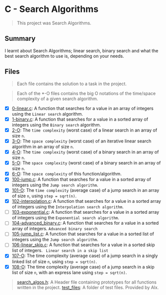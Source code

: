 # C - Search Algorithms

> This project was Search Algorithms.

## Summary

I learnt about Search Algorithms; linear search, binary search and what the best search algorithm to use is, depending on your needs.

## Files

> Each file contains the solution to a task in the project.

> Each of the *-O files contains the big O notations of the time/space complexity of a given search algorithm.

- [x] [0-linear.c](https://github.com/Ebube-Ochemba/alx-low_level_programming/blob/master/0x1E-search_algorithms/0-linear.c): A function that searches for a value in an array of integers using the `Linear search` algorithm.
- [x] [1-binary.c](https://github.com/Ebube-Ochemba/alx-low_level_programming/blob/master/0x1E-search_algorithms/1-binary.c): A function that searches for a value in a sorted array of integers using the `Binary search` algorithm.
- [x] [2-O](https://github.com/Ebube-Ochemba/alx-low_level_programming/blob/master/0x1E-search_algorithms/2-O): The `time complexity` (worst case) of a linear search in an array of size `n`.
- [x] [3-O](https://github.com/Ebube-Ochemba/alx-low_level_programming/blob/master/0x1E-search_algorithms/3-O): The `space complexity` (worst case) of an iterative linear search algorithm in an array of size `n`.
- [x] [4-O](https://github.com/Ebube-Ochemba/alx-low_level_programming/blob/master/0x1E-search_algorithms/4-O): The `time complexity` (worst case) of a binary search in an array of size `n`.
- [x] [5-O](https://github.com/Ebube-Ochemba/alx-low_level_programming/blob/master/0x1E-search_algorithms/5-O): The `space complexity` (worst case) of a binary search in an array of size `n`.
- [x] [6-O](https://github.com/Ebube-Ochemba/alx-low_level_programming/blob/master/0x1E-search_algorithms/6-O): The `space complexity` of this function/algorithm.
- [x] [100-jump.c](https://github.com/Ebube-Ochemba/alx-low_level_programming/blob/master/0x1E-search_algorithms/100-jump.c): A function that searches for a value in a sorted array of integers using the `Jump search algorithm`.
- [x] [101-O](https://github.com/Ebube-Ochemba/alx-low_level_programming/blob/master/0x1E-search_algorithms/101-O): The `time complexity` (average case) of a jump search in an array of size `n`, using `step = sqrt(n)`.
- [x] [102-interpolation.c](https://github.com/Ebube-Ochemba/alx-low_level_programming/blob/master/0x1E-search_algorithms/102-interpolation.c): A function that searches for a value in a sorted array of integers using the `Interpolation search algorithm`.
- [ ] [103-exponential.c](https://github.com/Ebube-Ochemba/alx-low_level_programming/blob/master/0x1E-search_algorithms/103-exponential.c): A function that searches for a value in a sorted array of integers using the `Exponential search algorithm`.
- [ ] [104-advanced_binary.c](https://github.com/Ebube-Ochemba/alx-low_level_programming/blob/master/0x1E-search_algorithms/104-advanced_binary.c): A function that searches for a value in a sorted array of integers. `Advanced binary search`
- [ ] [105-jump_list.c](https://github.com/Ebube-Ochemba/alx-low_level_programming/blob/master/0x1E-search_algorithms/105-jump_list.c): A function that searches for a value in a sorted list of integers using the `Jump search algorithm`.
- [ ] [106-linear_skip.c](https://github.com/Ebube-Ochemba/alx-low_level_programming/blob/master/0x1E-search_algorithms/106-linear_skip.c): A function that searches for a value in a sorted skip list of integers. ` Linear search in a skip list`
- [x] [107-O](https://github.com/Ebube-Ochemba/alx-low_level_programming/blob/master/0x1E-search_algorithms/107-O): The time complexity (average case) of a jump search in a singly linked list of size `n`, using `step = sqrt(n)`.
- [x] [108-O](https://github.com/Ebube-Ochemba/alx-low_level_programming/blob/master/0x1E-search_algorithms/108-O): The time complexity (average case) of a jump search in a skip list of size `n`, with an express lane using `step = sqrt(n)`.

> [search_algos.h](https://github.com/Ebube-Ochemba/alx-low_level_programming/blob/master/0x1E-search_algorithms/search_algos.h): A Header file containing prototypes for all functions written in the project.
> [test_files](https://github.com/Ebube-Ochemba/alx-low_level_programming/blob/master/0x1E-search_algorithms/test_files): A folder of test files. Provided by Alx.
